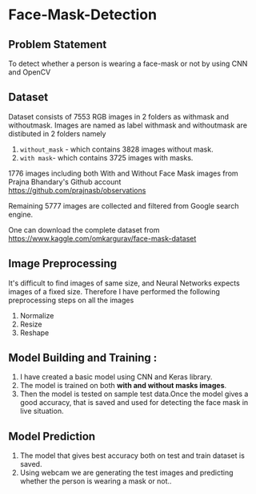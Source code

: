 # Face-Mask-Detection

## Problem Statement
To detect whether a person is wearing a face-mask or not by using CNN and OpenCV

## Dataset 
Dataset consists of 7553 RGB images in 2 folders as withmask and withoutmask. Images are named as label withmask and withoutmask are distibuted in 2 folders namely 
1. `without_mask` - which contains 3828 images without mask.
2. `with mask`- which contains  3725 images with masks.

1776 images including both With and Without Face Mask images from Prajna Bhandary's Github account
https://github.com/prajnasb/observations

Remaining 5777 images are collected and filtered from Google search engine.

One can download the complete dataset from https://www.kaggle.com/omkargurav/face-mask-dataset

## Image Preprocessing

It's difficult to find images of same size, and Neural Networks expects images of a fixed size.
Therefore I have performed the following preprocessing steps on all the images
1.  Normalize
2.  Resize
3.  Reshape


## Model Building and Training :
1.  I have created a basic model using CNN and Keras library.
2.  The model is trained on both **with and without masks images**.
3.  Then the model is tested on sample test data.Once the model gives a good accuracy, that is saved and used for detecting the face mask in live situation.



## Model Prediction

1. The model that gives best accuracy both on test and train dataset is saved.
2. Using webcam we are generating the test images and predicting whether the person is wearing a mask or not..

